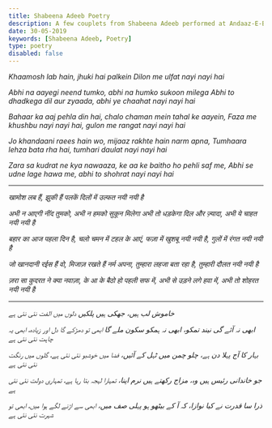 ```yaml
---
title: Shabeena Adeeb Poetry
description: A few couplets from Shabeena Adeeb performed at Andaaz-E-Bayaan mushaira in Dubai 2019.
date: 30-05-2019
keywords: [Shabeena Adeeb, Poetry]
type: poetry
disabled: false
---
```


*Khaamosh lab hain, jhuki hai palkein*
*Dilon me ulfat nayi nayi hai*

*Abhi na aayegi neend tumko, abhi na humko sukoon milega*
*Abhi to dhadkega dil aur zyaada, abhi ye chaahat nayi nayi hai*

*Bahaar ka aaj pehla din hai, chalo chaman mein tahal ke aayein,*
*Faza me khushbu nayi nayi hai, gulon me rangat nayi nayi hai*

*Jo khandaani raees hain wo, mijaaz rakhte hain narm apna,*
*Tumhaara lehza bata rha hai, tumhari daulat nayi nayi hai*

*Zara sa kudrat ne kya nawaaza, ke aa ke baitho ho pehli saf me,*
*Abhi se udne lage hawa me, abhi to shohrat nayi nayi hai*

---

*खामोश लब हैं, झुकी हैं पलकें*
*दिलों में उल्फत नयी नयी है*

*अभी न आएगी नींद तुमको, अभी न हमको सुकून मिलेगा*
*अभी तो धड़केगा दिल और ज़्यादा, अभी ये चाहत नयी नयी है*

*बहार का आज पहला दिन है, चलो चमन में टहल के आएं,*
*फज़ा में खुशबू नयी नयी है, गुलों में रंगत नयी नयी है*

*जो खानदानी रईस हैं वो, मिजाज़ रखते हैं नर्म अपना,*
*तुम्हारा लहजा बता रहा है, तुम्हारी दौलत नयी नयी है*

*ज़रा सा कुदरत ने क्या नवाज़ा, के आ के बैठो हो पहली सफ में,*
*अभी से उड़ने लगे हवा में, अभी तो शोहरत नयी नयी है*

---

*خاموش لب ہیں، جھکی ہیں پلکیں*
*دلوں میں الفت نئی نئی ہے*

*ابھی نہ آئے گی نیند تمکو، ابھی نہ ہمکو سکون ملے گا*
*ابھی تو دھڑکے گا دل اور زیادہ، ابھی یہ چاہت نئی نئی ہے*

*بہار کا آج پہلا دن ہے، چلو چمن میں ٹہل کے آئیں،*
*فضا میں خوشبو نئی نئی ہے، گلوں میں رنگت نئی نئی ہے*

*جو خاندانی رئیس ہیں وہ، مزاج رکھتے ہیں نرم اپنا،*
*تمہارا لہجہ بتا رہا ہے، تمہاری دولت نئی نئی ہے*

*ذرا سا قدرت نے کیا نوازا، کہ آ کے بیٹھو ہو پہلی صف میں،*
*ابھی سے اڑنے لگے ہوا میں، ابھی تو شہرت نئی نئی ہے*
